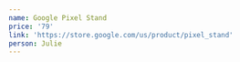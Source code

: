 ```yaml
---
name: Google Pixel Stand
price: '79'
link: 'https://store.google.com/us/product/pixel_stand'
person: Julie
---
```


